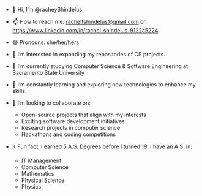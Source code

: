 - 👋 Hi, I’m @racheyShindelus
- 📫 How to reach me: rachelfshindelus@gmail.com or https://www.linkedin.com/in/rachel-shindelus-9122a5224
- 😄 Pronouns: she/her/hers
- 👀 I’m interested in expanding my repositories of CS projects.
- 🔭 I’m currently studying Computer Science & Software Engineering at Sacramento State University
- 🌱 I’m constantly learning and exploring new technologies to enhance my skills.
- 💞️ I’m looking to collaborate on:
  - Open-source projects that align with my interests
  - Exciting software development initiatives
  - Research projects in computer science
  - Hackathons and coding competitions
 
- ⚡ Fun fact: I earned 5 A.S. Degrees before I turned 19! I have an A.S. in:
  - IT Management
  - Computer Science
  - Mathematics
  - Physical Science
  - Physics.

<!---
racheyShindelus/racheyShindelus is a ✨ special ✨ repository because its `README.md` (this file) appears on your GitHub profile.
You can click the Preview link to take a look at your changes.
--->
